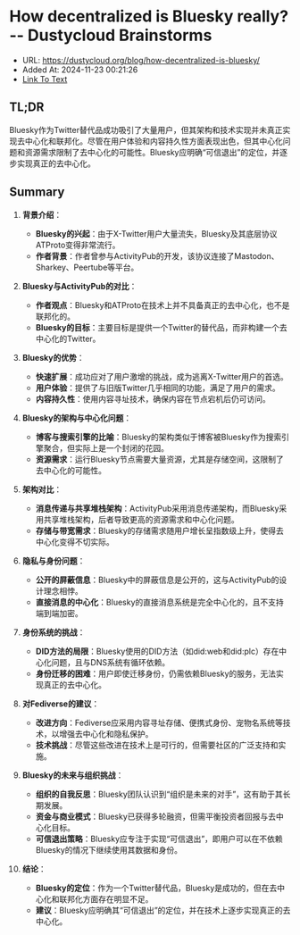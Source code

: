 # How decentralized is Bluesky really? -- Dustycloud Brainstorms
- URL: https://dustycloud.org/blog/how-decentralized-is-bluesky/
- Added At: 2024-11-23 00:21:26
- [Link To Text](2024-11-23-how-decentralized-is-bluesky-really----dustycloud-brainstorms_raw.md)

## TL;DR
Bluesky作为Twitter替代品成功吸引了大量用户，但其架构和技术实现并未真正实现去中心化和联邦化。尽管在用户体验和内容持久性方面表现出色，但其中心化问题和资源需求限制了去中心化的可能性。Bluesky应明确“可信退出”的定位，并逐步实现真正的去中心化。

## Summary
1. **背景介绍**：
   - **Bluesky的兴起**：由于X-Twitter用户大量流失，Bluesky及其底层协议ATProto变得非常流行。
   - **作者背景**：作者曾参与ActivityPub的开发，该协议连接了Mastodon、Sharkey、Peertube等平台。

2. **Bluesky与ActivityPub的对比**：
   - **作者观点**：Bluesky和ATProto在技术上并不具备真正的去中心化，也不是联邦化的。
   - **Bluesky的目标**：主要目标是提供一个Twitter的替代品，而非构建一个去中心化的Twitter。

3. **Bluesky的优势**：
   - **快速扩展**：成功应对了用户激增的挑战，成为逃离X-Twitter用户的首选。
   - **用户体验**：提供了与旧版Twitter几乎相同的功能，满足了用户的需求。
   - **内容持久性**：使用内容寻址技术，确保内容在节点宕机后仍可访问。

4. **Bluesky的架构与中心化问题**：
   - **博客与搜索引擎的比喻**：Bluesky的架构类似于博客被Bluesky作为搜索引擎聚合，但实际上是一个封闭的花园。
   - **资源需求**：运行Bluesky节点需要大量资源，尤其是存储空间，这限制了去中心化的可能性。

5. **架构对比**：
   - **消息传递与共享堆栈架构**：ActivityPub采用消息传递架构，而Bluesky采用共享堆栈架构，后者导致更高的资源需求和中心化问题。
   - **存储与带宽需求**：Bluesky的存储需求随用户增长呈指数级上升，使得去中心化变得不切实际。

6. **隐私与身份问题**：
   - **公开的屏蔽信息**：Bluesky中的屏蔽信息是公开的，这与ActivityPub的设计理念相悖。
   - **直接消息的中心化**：Bluesky的直接消息系统是完全中心化的，且不支持端到端加密。

7. **身份系统的挑战**：
   - **DID方法的局限**：Bluesky使用的DID方法（如did:web和did:plc）存在中心化问题，且与DNS系统有循环依赖。
   - **身份迁移的困难**：用户即使迁移身份，仍需依赖Bluesky的服务，无法实现真正的去中心化。

8. **对Fediverse的建议**：
   - **改进方向**：Fediverse应采用内容寻址存储、便携式身份、宠物名系统等技术，以增强去中心化和隐私保护。
   - **技术挑战**：尽管这些改进在技术上是可行的，但需要社区的广泛支持和实施。

9. **Bluesky的未来与组织挑战**：
   - **组织的自我反思**：Bluesky团队认识到“组织是未来的对手”，这有助于其长期发展。
   - **资金与商业模式**：Bluesky已获得多轮融资，但需平衡投资者回报与去中心化目标。
   - **可信退出策略**：Bluesky应专注于实现“可信退出”，即用户可以在不依赖Bluesky的情况下继续使用其数据和身份。

10. **结论**：
    - **Bluesky的定位**：作为一个Twitter替代品，Bluesky是成功的，但在去中心化和联邦化方面存在明显不足。
    - **建议**：Bluesky应明确其“可信退出”的定位，并在技术上逐步实现真正的去中心化。
